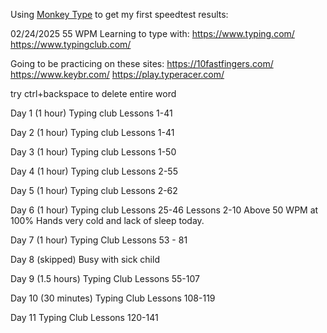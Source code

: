 Using [Monkey Type](https://monkeytype.com/) to get my first speedtest results:

02/24/2025
55 WPM
Learning to type with:
https://www.typing.com/
https://www.typingclub.com/

Going to be practicing on these sites:
https://10fastfingers.com/
https://www.keybr.com/
https://play.typeracer.com/

try ctrl+backspace to delete entire word

Day 1 (1 hour) 
Typing club
Lessons 1-41

Day 2 (1 hour)
Typing club
Lessons 1-41

Day 3 (1 hour) 
Typing club
Lessons 1-50

Day 4 (1 hour)
Typing club
Lessons 2-55

Day 5 (1 hour)
Typing club
Lessons 2-62

Day 6 (1 hour)
Typing club
Lessons 25-46
Lessons 2-10 Above 50 WPM at 100%
Hands very cold and lack of sleep today. 

Day 7 (1 hour)
Typing Club
Lessons 53 - 81

Day 8 (skipped)
Busy with sick child

Day 9 (1.5 hours)
Typing Club
Lessons 55-107

Day 10 (30 minutes) 
Typing Club
Lessons  108-119

Day 11
Typing Club
Lessons 120-141